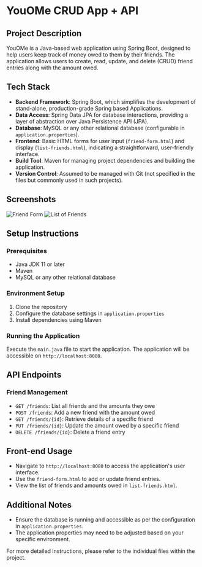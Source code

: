 # YouOMe CRUD App + API

## Project Description
YouOMe is a Java-based web application using Spring Boot, designed to help users keep track of money owed to them by their friends. The application allows users to create, read, update, and delete (CRUD) friend entries along with the amount owed.

## Tech Stack
- **Backend Framework**: Spring Boot, which simplifies the development of stand-alone, production-grade Spring based Applications.
- **Data Access**: Spring Data JPA for database interactions, providing a layer of abstraction over Java Persistence API (JPA).
- **Database**: MySQL or any other relational database (configurable in `application.properties`).
- **Frontend**: Basic HTML forms for user input (`friend-form.html`) and display (`list-friends.html`), indicating a straightforward, user-friendly interface.
- **Build Tool**: Maven for managing project dependencies and building the application.
- **Version Control**: Assumed to be managed with Git (not specified in the files but commonly used in such projects).

## Screenshots
![Friend Form](https://cdn.discordapp.com/attachments/685588580239671351/1172438381817499690/image.png)
![List of Friends](https://cdn.discordapp.com/attachments/685588580239671351/1172438440223178773/image.png)

## Setup Instructions

### Prerequisites
- Java JDK 11 or later
- Maven
- MySQL or any other relational database

### Environment Setup
1. Clone the repository
2. Configure the database settings in `application.properties`
3. Install dependencies using Maven

### Running the Application
Execute the `main.java` file to start the application. The application will be accessible on `http://localhost:8080`.

## API Endpoints

### Friend Management
- `GET /friends`: List all friends and the amounts they owe
- `POST /friends`: Add a new friend with the amount owed
- `GET /friends/{id}`: Retrieve details of a specific friend
- `PUT /friends/{id}`: Update the amount owed by a specific friend
- `DELETE /friends/{id}`: Delete a friend entry

## Front-end Usage
- Navigate to `http://localhost:8080` to access the application's user interface.
- Use the `friend-form.html` to add or update friend entries.
- View the list of friends and amounts owed in `list-friends.html`.

## Additional Notes
- Ensure the database is running and accessible as per the configuration in `application.properties`.
- The application properties may need to be adjusted based on your specific environment.

For more detailed instructions, please refer to the individual files within the project.
